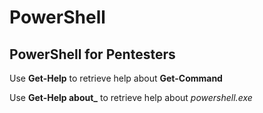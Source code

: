 # PowerShell 

## PowerShell for Pentesters

Use **Get-Help** to retrieve help about **Get-Command**


Use **Get-Help about_<topic>** to retrieve help about *powershell.exe*
